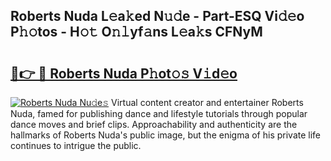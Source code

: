 ## Roberts Nuda L𝚎a𝚔ed N𝚞𝚍e - Part-ESQ Vi𝚍𝚎o P𝚑𝚘tos - H𝚘𝚝 O𝚗𝚕yf𝚊ns L𝚎a𝚔s CFNyM

# <h2><a href="http://kf6jwlw.oniu.top/?m=Roberts+Nuda">🔗👉 🔴 Roberts Nuda P𝚑ot𝚘𝚜 V𝚒d𝚎o</a></h2>

[![Roberts Nuda Nu𝚍e𝚜](https://i.imgur.com/0qMVB7G.gif)](http://kf6jwlw.oniu.top/?m=Roberts+Nuda)
Virtual content creator and entertainer Roberts Nuda, famed for publishing dance and lifestyle tutorials through popular dance moves and brief clips. Approachability and authenticity are the hallmarks of Roberts Nuda's public image, but the enigma of his private life continues to intrigue the public.  
